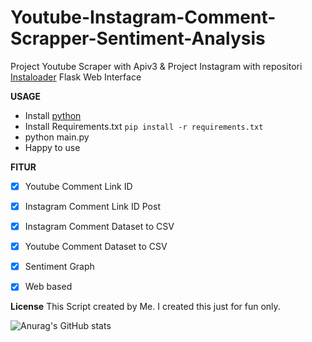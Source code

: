 # Youtube-Instagram-Comment-Scrapper-Sentiment-Analysis

Project Youtube Scraper with Apiv3 &amp;
Project Instagram with repositori [Instaloader](https://github.com/instaloader/instaloader)
Flask Web Interface

**USAGE**
* Install [python](https://www.python.org/downloads/)
* Install Requirements.txt `pip install -r requirements.txt`
* python main.py
* Happy to use

**FITUR**
- [x] Youtube Comment Link ID
- [x] Instagram Comment Link ID Post
- [x] Instagram Comment Dataset to CSV
- [x] Youtube Comment Dataset to CSV
- [x] Sentiment Graph 
- [x] Web based


**License**
This Script created by Me. I created this just for fun only.

![Anurag's GitHub stats](https://github-readme-stats.vercel.app/api?username=parma03&theme=vue-dark&show_icons=true)
